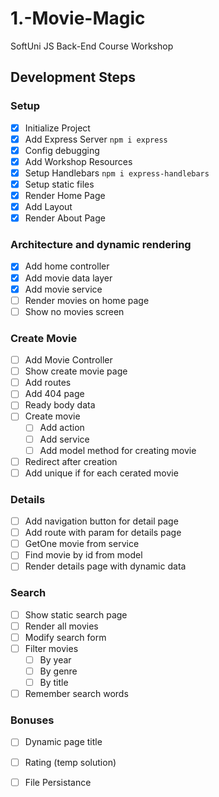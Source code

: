 # 1.-Movie-Magic
SoftUni JS Back-End Course Workshop


## Development Steps

### Setup
 - [x] Initialize Project
 - [x] Add Express Server `npm i express`
 - [x] Config debugging
 - [x] Add Workshop Resources
 - [x] Setup Handlebars `npm i express-handlebars`
 - [x] Setup static files
 - [x] Render Home Page
 - [x] Add Layout
 - [x] Render About Page
### Architecture and dynamic rendering
 - [x] Add home controller
 - [x] Add movie data layer
 - [x] Add movie service
 - [ ] Render movies on home page
 - [ ] Show no movies screen
### Create Movie
 - [ ] Add Movie Controller
 - [ ] Show create movie page
 - [ ] Add routes
 - [ ] Add 404 page
 - [ ] Ready body data
 - [ ] Create movie
   - [ ] Add action
   - [ ] Add service
   - [ ] Add model method for creating movie
 - [ ] Redirect after creation
 - [ ] Add unique if for each cerated movie
### Details
 - [ ] Add navigation button for detail page
 - [ ] Add route with param for details page 
 - [ ] GetOne movie from service
 - [ ] Find movie by id from model
 - [ ] Render details page with dynamic data
### Search
 - [ ] Show static search page
 - [ ] Render all movies
 - [ ] Modify search form
 - [ ] Filter movies
   - [ ] By year
   - [ ] By genre
   - [ ] By title 
 - [ ] Remember search words
### Bonuses
 - [ ] Dynamic page title
 - [ ] Rating (temp solution)
 - [ ] File Persistance







